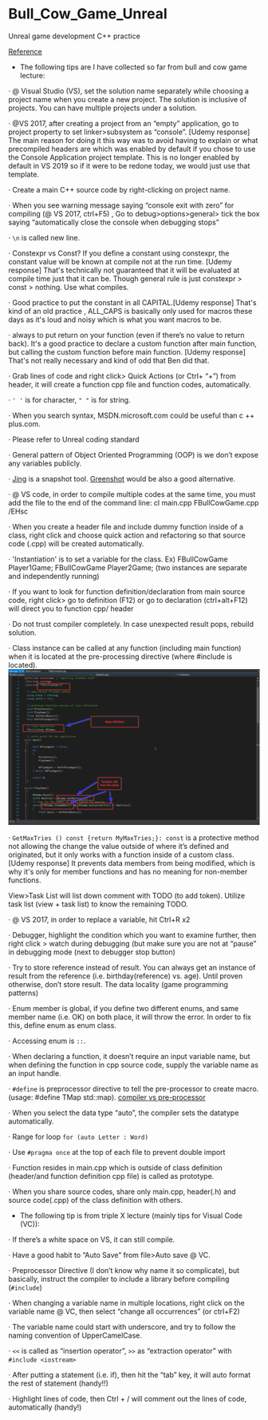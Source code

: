 # Bull_Cow_Game_Unreal
Unreal game development C++ practice

[Reference](https://www.udemy.com/share/1000hGA0MSdVdUR3w=/)


- The following tips are I have collected so far from bull and cow game lecture:


· @ Visual Studio (VS), set the solution name separately while choosing a project name when you create a new project. The solution is inclusive of projects. You can have multiple projects under a solution.

· @VS 2017, after creating a project from an “empty” application, go to project property to set linker>subsystem as “console”. [Udemy response] The main reason for doing it this way was to avoid having to explain or what precompiled headers are which was enabled by default if you chose to use the Console Application project template. This is no longer enabled by default in VS 2019 so if it were to be redone today, we would just use that template.

· Create a main C++ source code by right-clicking on project name.

· When you see warning message saying “console exit with zero” for compiling (@ VS 2017, ctrl+F5) , Go to debug>options>general> tick the box saying “automatically close the console when debugging stops”

· ```\n``` is called new line.

· Constexpr vs Const? If you define a constant using constexpr, the constant value will be known at compile not at the run time.
[Udemy response] That's technically not guaranteed that it will be evaluated at compile time just that it can be. Though general rule is just constexpr > const > nothing. Use what compiles.

· Good practice to put the constant in all CAPITAL.[Udemy response] That's kind of an old practice , ALL_CAPS is basically only used for macros these days as it's loud and noisy which is what you want macros to be.

· always to put return on your function (even if there’s no value to return back). It's a good practice to declare a custom function after main function, but calling the custom function before main function. [Udemy response] That's not really necessary and kind of odd that Ben did that.

· Grab lines of code and right click> Quick Actions (or Ctrl+ “+”) from header, it will create a function cpp file and function codes, automatically.

· ```' '``` is for character, ```" "``` is for string.

· When you search syntax, MSDN.microsoft.com could be useful than c ++ plus.com.

· Please refer to Unreal coding standard  

· General pattern of Object Oriented Programming (OOP) is we don’t expose any variables publicly.

· [Jing](https://www.techsmith.com/jing-tool.html) is a snapshot tool. [Greenshot](https://getgreenshot.org/) would be also a good alternative. 

· @ VS code, in order to compile multiple codes at the same time, you must add the file to the end of the command line: cl main.cpp FBullCowGame.cpp /EHsc

· When you create a header file and include dummy function inside of a class, right click and choose quick action and refactoring so that source code (.cpp) will be created automatically.

· 'Instantiation' is to set a variable for the class. Ex) FBullCowGame Player1Game; FBullCowGame Player2Game; (two instances are separate and independently running)

· If you want to look for function definition/declaration from main source code, right click> go to definition (F12) or go to declaration (ctrl+alt+F12) will direct you to function cpp/ header

· Do not trust compiler completely. In case unexpected result pops, rebuild solution.

· Class instance can be called at any function (including main function) when it is located at the pre-processing directive (where #include is located). ![class_definition](https://github.com/SeokLeeUS/Bull_Cow_Game_Unreal/raw/master/_image/class_definition.png)

· ```GetMaxTries () const {return MyMaxTries;}: const``` is a protective method not allowing the change the value outside of where it’s defined and originated, but it only works with a function inside of a custom class. [Udemy response] It prevents data members from being modified, which is why it's only for member functions and has no meaning for non-member functions.

View>Task List will list down comment with TODO (to add token). Utilize task list (view + task list) to know the remaining TODO.

· @ VS 2017, in order to replace a variable, hit Ctrl+R x2

· Debugger, highlight the condition which you want to examine further, then right click > watch during debugging (but make sure you are not at “pause” in debugging mode (next to debugger stop button)

· Try to store reference instead of result. You can always get an instance of result from the reference (i.e. birthday(reference) vs. age). Until proven otherwise, don’t store result. The data locality (game programming patterns)

· Enum member is global, if you define two different enums, and same member name (i.e. OK) on both place, it will throw the error. In order to fix this, define enum as enum class.

· Accessing enum is ```::```.

· When declaring a function, it doesn’t require an input variable name, but when defining the function in cpp source code, supply the variable name as an input handle.

· ```#define``` is preprocessor directive to tell the pre-processor to create macro. (usage: #define TMap std::map). 
[compiler vs pre-processor](https://www.quora.com/What-is-the-difference-between-a-compiler-directive-and-a-preprocessor-in-C)

· When you select the data type “auto”, the compiler sets the datatype automatically.

· Range for loop ```for (auto Letter : Word)```

· Use ```#pragma once``` at the top of each file to prevent double import

· Function resides in main.cpp which is outside of class definition (header/and function definition cpp file) is called as prototype.

· When you share source codes, share only main.cpp, header(.h) and source code(.cpp) of the class definition with others.



- The following tip is from triple X lecture (mainly tips for Visual Code (VC)):

· If there’s a white space on VS, it can still compile.

· Have a good habit to “Auto Save” from file>Auto save @ VC.

· Preprocessor Directive (I don’t know why name it so complicate), but basically, instruct the compiler to include a library before compiling (```#include```)

· When changing a variable name in multiple locations, right click on the variable name @ VC, then select “change all occurrences” (or ctrl+F2)

· The variable name could start with underscore, and try to follow the naming convention of UpperCamelCase.

· ``<<`` is called  as “insertion operator”, ```>>``` as  “extraction operator” with ```#include <iostream>```

· After putting a statement (i.e. if), then hit the “tab” key, it will auto format the rest of statement (handy!!)

· Highlight lines of code, then Ctrl + / will comment out the lines of code, automatically (handy!)

